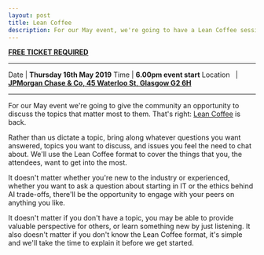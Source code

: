 ```yaml
---
layout: post
title: Lean Coffee
description: For our May event, we're going to have a Lean Coffee session. 6.00pm, Thursday 16th May, JP Morgan.
---
```


**<a href="https://www.eventbrite.com/e/lean-coffee-with-codecraft-tickets-61336140046" target="_blank">FREE TICKET REQUIRED</a>**

<hr>

Date  | **Thursday 16th May 2019**
Time | **6.00pm event start**
Location &nbsp; | **<a href="https://goo.gl/maps/iFZuv99hJqD2" target="_blank">JPMorgan Chase & Co, 45 Waterloo St, Glasgow G2 6H</a>**

<hr>

For our May event we're going to give the community an opportunity to discuss the topics that matter most to them. That's right: <a href="http://leancoffee.org/" target="_blank">Lean Coffee</a> is back.

Rather than us dictate a topic, bring along whatever questions you want answered, topics you want to discuss, and issues you feel the need to chat about. We'll use the Lean Coffee format to cover the things that you, the attendees, want to get into the most.

It doesn't matter whether you're new to the industry or experienced, whether you want to ask a question about starting in IT or the ethics behind AI trade-offs, there'll be the opportunity to engage with your peers on anything you like.

It doesn't matter if you don't have a topic, you may be able to provide valuable perspective for others, or learn something new by just listening. It also doesn't matter if you don't know the Lean Coffee format, it's simple and we'll take the time to explain it before we get started.
